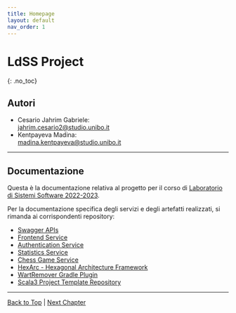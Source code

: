 ```yaml
---
title: Homepage
layout: default
nav_order: 1
---
```


# LdSS Project
{: .no_toc}

## Autori
- Cesario Jahrim Gabriele: \
  jahrim.cesario2@studio.unibo.it
- Kentpayeva Madina: \
  madina.kentpayeva@studio.unibo.it

---

## Documentazione

Questa è la documentazione relativa al progetto per il corso di
[Laboratorio di Sistemi Software 2022-2023](https://www.unibo.it/it/didattica/insegnamenti/insegnamento/2022/412677).

Per la documentazione specifica degli servizi e degli artefatti realizzati,
si rimanda ai corrispondenti repository:
- [Swagger APIs](https://github.com/ldss-project/swagger-apis)
- [Frontend Service](https://github.com/ldss-project/frontend)
- [Authentication Service](https://github.com/ldss-project/authentication-service)
- [Statistics Service](https://github.com/ldss-project/statistics-service)
- [Chess Game Service](https://github.com/ldss-project/chess-game-service)
- [HexArc - Hexagonal Architecture Framework](https://github.com/ldss-project/hexarc)
- [WartRemover Gradle Plugin](https://github.com/ldss-project/wartremover-gradle-plugin)
- [Scala3 Project Template Repository](https://github.com/ldss-project/scala3-project-template)

---

[Back to Top](#top) |
[Next Chapter](/docs/0-problem)